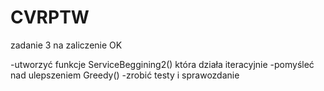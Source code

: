 # CVRPTW
zadanie 3 na zaliczenie OK


-utworzyć funkcje ServiceBeggining2() która działa iteracyjnie
-pomyśleć nad ulepszeniem Greedy()
-zrobić testy i sprawozdanie
